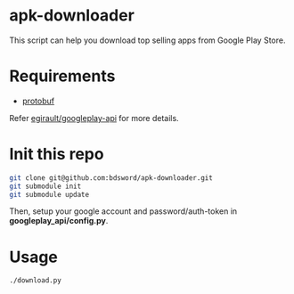 # apk-downloader

This script can help you download top selling apps from Google Play Store.

# Requirements

- [protobuf](https://github.com/google/protobuf)

Refer [egirault/googleplay-api](https://github.com/egirault/googleplay-api) for more details.

# Init this repo

```bash
git clone git@github.com:bdsword/apk-downloader.git
git submodule init
git submodule update
```

Then, setup your google account and password/auth-token in **googleplay_api/config.py**.

# Usage

```bash
./download.py
```
